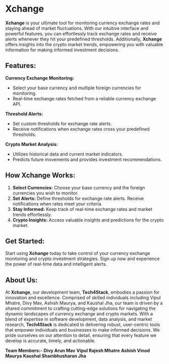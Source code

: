 # Xchange

**Xchange** is your ultimate tool for monitoring currency exchange rates and staying ahead of market fluctuations. With our intuitive interface and powerful features, you can effortlessly track exchange rates and receive alerts whenever they hit your predefined thresholds. Additionally, **Xchange** offers insights into the crypto market trends, empowering you with valuable information for making informed investment decisions.

## Features:

**Currency Exchange Monitoring:**

- Select your base currency and multiple foreign currencies for monitoring.
- Real-time exchange rates fetched from a reliable currency exchange API.

**Threshold Alerts:**

- Set custom thresholds for exchange rate alerts.
- Receive notifications when exchange rates cross your predefined thresholds.

**Crypto Market Analysis:**

- Utilizes historical data and current market indicators.
- Predicts future movements and provides investment recommendations.

## How Xchange Works:

1. **Select Currencies:** Choose your base currency and the foreign currencies you wish to monitor.
2. **Set Alerts:** Define thresholds for exchange rate alerts. Receive notifications when rates meet your criteria.
3. **Stay Informed:** Keep track of real-time exchange rates and market trends effortlessly.
4. **Crypto Insights:** Access valuable insights and predictions for the crypto market.

## Get Started:

Start using **Xchange** today to take control of your currency exchange monitoring and crypto investment strategies. Sign up now and experience the power of real-time data and intelligent alerts.

## About Us:

At **Xchange**, our development team, **Tech4Stack**, embodies a passion for innovation and excellence. Comprised of skilled individuals including Vipul Mhatre, Divy Mav, Ashish Maurya, and Kaushal Jha, our team is driven by a shared commitment to crafting cutting-edge solutions for navigating the dynamic landscapes of currency exchange and crypto markets. With a blend of expertise in software development, data analysis, and market research, **Tech4Stack** is dedicated to delivering robust, user-centric tools that empower individuals and businesses to make informed decisions. We pride ourselves on our attention to detail, ensuring that every feature we develop is accurate, timely, and actionable.

**Team Members:-**
**Divy Arun Mav**
**Vipul Rajesh Mhatre**
**Ashish Vinod Maurya**
**Kaushal Shambhusharan Jha**
